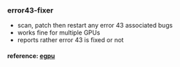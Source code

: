 ### error43-fixer
- scan, patch then restart any error 43 associated bugs
- works fine for multiple GPUs
- reports rather error 43 is fixed or not

#### reference: [egpu](https://egpu.io/nvidia-error43-fixer)
